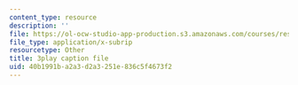 ```yaml
---
content_type: resource
description: ''
file: https://ol-ocw-studio-app-production.s3.amazonaws.com/courses/res-3-003-learn-to-build-your-own-videogame-with-the-unity-game-engine-and-microsoft-kinect-january-iap-2017/40b1991ba2a3d2a3251e836c5f4673f2_s7i_Dpz-DLU.srt
file_type: application/x-subrip
resourcetype: Other
title: 3play caption file
uid: 40b1991b-a2a3-d2a3-251e-836c5f4673f2
---
```

